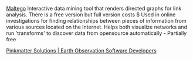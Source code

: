 
[Maltego](https://www.maltego.com/)
Interactive data mining tool that renders directed graphs for link analysis.
There is a free version but full version costs $
Used in online investigations for finding relationships between pieces of information from various sources located on the Internet.
Helps both visualize networks and run 'transforms' to discover data from opensource automatically - Partially free

[Pinkmatter Solutions | Earth Observation Software Developers](https://pinkmatter.com/)
